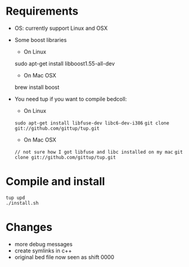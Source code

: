 # Requirements

* OS: currently support Linux and OSX
* Some boost libraries

    * On Linux

    sudo apt-get install libboost1.55-all-dev

    * On Mac OSX

    brew install boost

* You need tup if you want to compile bedcoll:

    * On Linux

    `sudo apt-get install libfuse-dev libc6-dev-i386`
    `git clone git://github.com/gittup/tup.git`

    * On Mac OSX

    `// not sure how I got libfuse and libc installed on my mac`
    `git clone git://github.com/gittup/tup.git`

# Compile and install

    tup upd
    ./install.sh

# Changes

* more debug messages
* create symlinks in c++
* original bed file now seen as shift 0000
